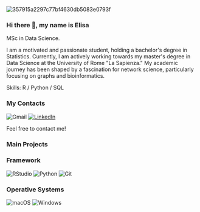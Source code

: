 ![357915a2297c77bf4630db5083e0793f](https://github.com/eelishh/eelishh/assets/113473886/016fdd7f-1e12-463f-8424-7ccc9bc25dee)


### Hi there 👋, my name is Elisa

MSc in Data Science. <br/>

I am a motivated and passionate student, holding a bachelor's degree in Statistics. Currently, I am actively working towards my master's degree in Data Science at the University of Rome "La Sapienza." My academic journey has been shaped by a fascination for network science, particularly focusing on graphs and bioinformatics.

Skills: R / Python / SQL 
### My Contacts
![Gmail](https://img.shields.io/badge/gmail-D14836?style=for-the-badge&logo=gmail&logoColor=white "elisapierini9@gmail.com")
[![LinkedIn](https://img.shields.io/badge/linkedin-%230077B5.svg?style=for-the-badge&logo=linkedin&logoColor=white)](https://www.linkedin.com/in/elisa-pierini-711b02249/)

Feel free to contact me! 

### Main Projects



### Framework
![RStudio](https://img.shields.io/badge/RStudio-75AADB?style=for-the-badge&logo=rstudio&logoColor=white)
![Python](https://img.shields.io/badge/Python-3776AB?style=for-the-badge&logo=python&logoColor=yellow)
![Git](https://img.shields.io/badge/git-%23F05033.svg?style=for-the-badge&logo=git&logoColor=white)

### Operative Systems

![macOS](https://img.shields.io/badge/mac%20os-000000?style=for-the-badge&logo=macos&logoColor=F0F0F0)
![Windows](https://img.shields.io/badge/Windows-0078D6?style=for-the-badge&logo=windows&logoColor=white)

